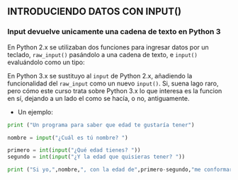 ## INTRODUCIENDO DATOS CON INPUT()

### Input devuelve unicamente una cadena de texto en Python 3

En Python 2.x se utilizaban dos funciones para ingresar datos por un teclado, `raw_input()` pasándolo a una cadena de texto, e `input()` evaluándolo como un tipo:

En Python 3.x se sustituyo al `input` de Python 2.x, añadiendo la funcionalidad del `raw_input` como un nuevo `input()`. Si, suena lago raro, pero cómo este curso trata sobre Python 3.x lo que interesa es la funcion en sí, dejando a un lado el como se hacía, o no, antiguamente. 

* Un ejemplo:

```python
print ("Un programa para saber que edad te gustaría tener")

nombre = input("¿Cuál es tú nombre? ")

primero = int(input("¿Qué edad tienes? "))
segundo = int(input("¿Y la edad que quisieras tener? "))

print ("Si yo,",nombre,", con la edad de",primero-segundo,"me conformaría")
